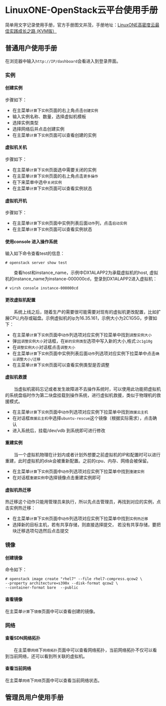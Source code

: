 # LinuxONE-OpenStack云平台使用手册
简单用文字记录使用手册，官方手册图文并茂，手册地址：[LinuxONE高密度云最佳实践成长之路 (KVM版）](https://csc.cn.ibm.com/roadmap/index/e96159c6-cf9b-47cb-bb13-17cb5cecdaf7?eventId=)

## 普通用户使用手册
在浏览器中输入`http://IP/dashboard`会看进入到登录界面。
### 实例
#### 创建实例
步骤如下：
- 在主菜单`计算`下`实例`页面的右上角点击`创建实例`
- 输入实例名称、数量，选择虚拟机模板
- 选择实例类型
- 选择网络后并点击创建实例
- 在主菜单`计算`下`实例`页面可以查看创建的实例

#### 虚拟机关机
步骤如下：
- 在主菜单`计算`下`实例`页面选中需要关闭的实例
- 在主菜单`计算`下`实例`页面的右上角点击`更多操作`
- 在下来菜单中选中`关闭实例`
- 在主菜单`计算`下`实例`页面可以查看实例状态

#### 虚拟机开机
步骤如下：
- 在主菜单`计算`下`实例`页面中实例列表后面`动作`列，点击`启动实例`
- 在主菜单`计算`下`实例`页面可以查看实例状态

#### 使用console 进入操作系统
输入如下命令查看test的信息：
```
# openstack server show test
```
&#8195;&#8195;查看host和instance_name，示例中DX1ALAPP2为承载虚拟机的host, 虚拟机的instance_name为instance-000000cd，登录到DX1ALAPP2进入虚拟机：
```
# virsh console instance-000000cd
```
#### 更改虚拟机配置
&#8195;&#8195;系统上线之后，随着生产的需要很可能需要对现有的虚拟机更改配置，比如扩展CPU,内存或磁盘。示例虚拟机的ip为16.35.161，示例大小为2C1G5G，步骤如下：
- 在主菜单`计算`下`实例`页面中`动作`列选项对应实例下拉菜单中找到`调整实例大小`
- 弹出`调整实例大小`对话框，在`新的实例类型`选项中写入新的大小,格式:`2c1g10g`
- 在`调整实例大小`对话框点击`调整大小`
- 在主菜单`计算`下`实例`页面中实例列表后面`动作`列选项对应实例下拉菜单中点击`确认调整大小/迁移`
- 在主菜单`计算`下`实例`页面可以查看实例类型是否调整

#### 虚拟机救援
&#8195;&#8195;当虚拟机密码忘记或者发生故障进不去操作系统时，可以使用此功能把虚拟机的系统盘临时作为第二块盘挂载到操作系统，进行虚拟机救援，类似于物理机的救援模式。
- 在主菜单`计算`下`实例`页面中`动作`列选项对应实例下拉菜单中找到`救援云主机`
- 在对话框`救援云主机`中选择`ubuntu-rescue`这个镜像（根据实际需求），点击确认
- 进入系统后，挂载/dev/vdb 到系统即可进行修改

#### 重建实例
&#8195;&#8195;当一个虚拟机物理在计划内或者计划外想要之前虚拟机的IP和配置时可以进行重建，此时虚拟机的disk会被重新配置。之前的cpu、内存、网络会被保留。
- 在主菜单`计算`下`实例`页面中`动作`列选项对应实例下拉菜单中找到`重建实例`
- 在对话框`重建实例`中选择镜像点击重建实例即可

#### 虚拟机热迁移
热迁移这个动作只能用管理员来执行，所以先点击管理员，再找到对应的实例，点击实例热迁移：
- 在主菜单`计算`下`实例`页面中`动作`列选项对应实例下拉菜单中找到`实例热迁移`
- 选择新的目标主机，若有共享存储，则直接选择提交， 若没有共享存储，要把块迁移选项勾选然后点击提交

### 镜像
#### 创建镜像
命令如下：
```
# openstack image create "rhel7" --file rhel7-compress.qcow2 \
--property architecture=s390x --disk-format qcow2 \
--container-format bare  --public
```
#### 查看镜像
在主菜单`计算`下`镜像`页面中可以查看创建的镜像。

### 网络
#### 查看SDN网络拓扑
&#8195;&#8195;在主菜单`网络`下`网络拓扑`页面中可以查看网络拓扑，当前网络拓扑不仅可以看到当前网络，还可以看到所关联的虚拟机。
#### 查看当前网络
在主菜单`网络`下`网络`页面中可以查看当前网络状态。

## 管理员用户使用手册
